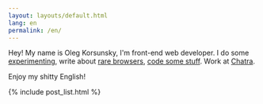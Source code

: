 ```yaml
---
layout: layouts/default.html
lang: en
permalink: /en/
---
```


Hey! My name is Oleg Korsunsky, I'm front-end web developer. I do some [experimenting](/en/experiments/), write about [rare browsers](/en/rare-species/), [code some stuff](/en/scripts/). Work at [Chatra](https://chatra.io).

Enjoy my shitty English!

{% include post_list.html %}
